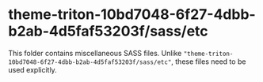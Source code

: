 # theme-triton-10bd7048-6f27-4dbb-b2ab-4d5faf53203f/sass/etc

This folder contains miscellaneous SASS files. Unlike `"theme-triton-10bd7048-6f27-4dbb-b2ab-4d5faf53203f/sass/etc"`, these files
need to be used explicitly.
